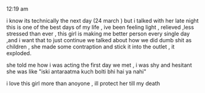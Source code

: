 
12:19 am

i know its technically the next day (24 march )
but i talked with her late night 
this is one of the best days of my life , ive been feeling light , relieved ,less stressed than ever , this girl is making me better person every single day ,and i want that to just continue 
we talked about how we did dumb shit as children , she made some contraption and stick it into the outlet , it exploded.

she told me how i was acting the first day we met , i was shy and hesitant 
she was like "iski antaraatma kuch bolti bhi hai ya nahi"

i love this girl more than anoyone , ill protect her till my death
 